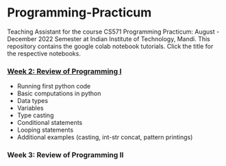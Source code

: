 # Programming-Practicum
Teaching Assistant for the course CS571 Programming Practicum: August - December 2022 Semester at Indian Institute of Technology, Mandi. This repository contains the google colab notebook tutorials. Click the title for the respective notebooks.



### [Week 2: Review of Programming I](Week2.ipynb)
- Running first python code
- Basic computations in python
- Data types
- Variables
- Type casting
- Conditional statements
- Looping statements
- Additional examples (casting, int-str concat, pattern printings)


### Week 3: Review of Programming II
